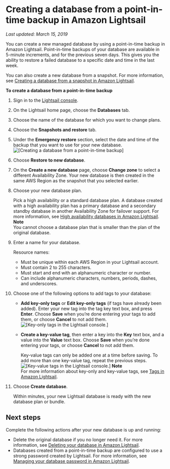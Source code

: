 # Creating a database from a point\-in\-time backup in Amazon Lightsail<a name="amazon-lightsail-creating-a-database-from-point-in-time-backup"></a>

 *Last updated: March 15, 2019* 

You can create a new managed database by using a point\-in\-time backup in Amazon Lightsail\. Point\-in\-time backups of your database are available in 5\-minute increments, and for the previous seven days\. This gives you the ability to restore a failed database to a specific date and time in the last week\.

You can also create a new database from a snapshot\. For more information, see [Creating a database from a snapshot in Amazon Lightsail](amazon-lightsail-creating-a-database-from-snapshot.md)\.

**To create a database from a point\-in\-time backup**

1. Sign in to the [Lightsail console](https://lightsail.aws.amazon.com/)\.

1. On the Lightsail home page, choose the **Databases** tab\.

1. Choose the name of the database for which you want to change plans\.

1. Choose the **Snapshots and restore** tab\.

1. Under the **Emergency restore** section, select the date and time of the backup that you want to use for your new database\.  
![\[Creating a database from a point-in-time backup\]](https://s3-us-west-2.amazonaws.com/parkside-localized-docs-devo/v1/en_us/b3f6d19f6c5a2810c4336f10d978ee98/images/amazon-lightsail-create-new-database-from-emergency-restore.png)

1. Choose **Restore to new database**\.

1. On the **Create a new database** page, choose **Change zone** to select a different Availability Zone\. Your new database is then created in the same AWS Region as the snapshot that you selected earlier\.

1. Choose your new database plan\.

   Pick a high availability or a standard database plan\. A database created with a high availability plan has a primary database and a secondary standby database in another Availability Zone for failover support\. For more information, see [High availability databases in Amazon Lightsail](amazon-lightsail-high-availability-databases.md)\.
**Note**  
You cannot choose a database plan that is smaller than the plan of the original database\.

1. Enter a name for your database\.

   Resource names:
   + Must be unique within each AWS Region in your Lightsail account\.
   + Must contain 2 to 255 characters\.
   + Must start and end with an alphanumeric character or number\.
   + Can include alphanumeric characters, numbers, periods, dashes, and underscores\.

1. Choose one of the following options to add tags to your database:
   + **Add key\-only tags** or **Edit key\-only tags** \(if tags have already been added\)\. Enter your new tag into the tag key text box, and press **Enter**\. Choose **Save** when you’re done entering your tags to add them, or choose **Cancel** to not add them\.  
![\[Key-only tags in the Lightsail console.\]](https://s3-us-west-2.amazonaws.com/parkside-localized-docs-devo/v1/en_us/b3f6d19f6c5a2810c4336f10d978ee98/images/amazon-lightsail-key-only-tags.png)
   + **Create a key\-value tag**, then enter a key into the **Key** text box, and a value into the **Value** text box\. Choose **Save** when you’re done entering your tags, or choose **Cancel** to not add them\.

     Key\-value tags can only be added one at a time before saving\. To add more than one key\-value tag, repeat the previous steps\.  
![\[Key-value tags in the Lightsail console.\]](https://s3-us-west-2.amazonaws.com/parkside-localized-docs-devo/v1/en_us/b3f6d19f6c5a2810c4336f10d978ee98/images/amazon-lightsail-key-value-tag.png)
**Note**  
For more information about key\-only and key\-value tags, see [Tags in Amazon Lightsail](amazon-lightsail-tags.md)\.

1. Choose **Create database**\.

   Within minutes, your new Lightsail database is ready with the new database plan or bundle\.

## Next steps<a name="creating-a-database-from-point-in-time-backup-next-steps"></a>

Complete the following actions after your new database is up and running:
+ Delete the original database if you no longer need it\. For more information, see [Deleting your database in Amazon Lightsail](amazon-lightsail-deleting-your-database.md)\.
+ Databases created from a point\-in\-time backup are configured to use a strong password created by Lightsail\. For more information, see [Managing your database password in Amazon Lightsail](amazon-lightsail-managing-database-password.md)\.